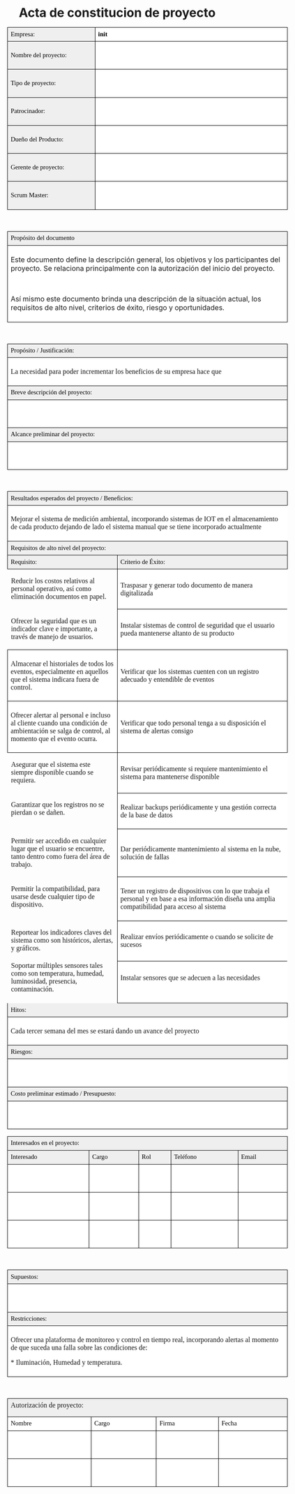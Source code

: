 # <center>Acta de constitucion de proyecto</center>


<table border="0" cellspacing="0" cellpadding="0" width="100%" class="Tabla1"><colgroup><col width="222"/><col width="521"/></colgroup><tr><td style="text-align:left;width:5.075cm; " class="Tabla1_A1"><p class="P7">Empresa:</p></td><td style="text-align:left;width:11.926cm; " class="Tabla1_B1"><p class="P5">init</p></td></tr><tr><td style="text-align:left;width:5.075cm; " class="Tabla1_A2"><p class="P7">Nombre del proyecto:</p></td><td style="text-align:left;width:11.926cm; " class="Tabla1_B2"><p class="P2"> </p></td></tr><tr><td style="text-align:left;width:5.075cm; " class="Tabla1_A2"><p class="P7">Tipo de proyecto:</p></td><td style="text-align:left;width:11.926cm; " class="Tabla1_B2"><p class="P2"> </p></td></tr><tr><td style="text-align:left;width:5.075cm; " class="Tabla1_A2"><p class="P7">Patrocinador:</p></td><td style="text-align:left;width:11.926cm; " class="Tabla1_B2"><p class="P2"> </p></td></tr><tr><td style="text-align:left;width:5.075cm; " class="Tabla1_A2"><p class="P7">Dueño del Producto:</p></td><td style="text-align:left;width:11.926cm; " class="Tabla1_B2"><p class="P2"> </p></td></tr><tr><td style="text-align:left;width:5.075cm; " class="Tabla1_A2"><p class="P7">Gerente de proyecto:</p></td><td style="text-align:left;width:11.926cm; " class="Tabla1_B2"><p class="P2"> </p></td></tr><tr><td style="text-align:left;width:5.075cm; " class="Tabla1_A2"><p class="P7">Scrum Master:</p></td><td style="text-align:left;width:11.926cm; " class="Tabla1_B2"><p class="P2"> </p></td></tr></table><p class="P10"><br/></p><table border="0" cellspacing="0" cellpadding="0" width="100%" class="Tabla2"><colgroup><col width="743"/></colgroup><tr><td style="text-align:left;width:17cm; " class="Tabla2_A1"><p class="P7">Propósito del documento</p></td></tr><tr><td style="text-align:left;width:17cm; " class="Tabla2_A2"><p class="P9">Este documento define la descripción general, los objetivos y los participantes del proyecto. Se relaciona principalmente con la autorización del inicio del proyecto.</p><p class="P6"> </p><p class="P9">Así mismo este documento brinda una descripción de la situación actual, los requisitos de alto nivel, criterios de éxito, riesgo y oportunidades.</p></td></tr></table><p class="P10"> </p><table border="0" cellspacing="0" cellpadding="0" width="100%" class="Tabla3"><colgroup><col width="743"/></colgroup><tr><td style="text-align:left;width:17cm; " class="Tabla3_A1"><p class="P7">Propósito / Justificación:</p></td></tr><tr><td style="text-align:left;width:17cm; " class="Tabla3_A2"><p class="P2">La necesidad para poder incrementar los beneficios de su empresa hace que </p></td></tr><tr><td style="text-align:left;width:17cm; " class="Tabla3_A3"><p class="P7">Breve descripción del proyecto:</p></td></tr><tr><td style="text-align:left;width:17cm; " class="Tabla3_A2"><p class="P2"> </p></td></tr><tr><td style="text-align:left;width:17cm; " class="Tabla3_A3"><p class="P7">Alcance preliminar del proyecto:</p></td></tr><tr><td style="text-align:left;width:17cm; " class="Tabla3_A2"><p class="P2"> </p></td></tr></table><p class="P10"> </p><table border="0" cellspacing="0" cellpadding="0" width="100%" class="Tabla4"><colgroup><col width="285"/><col width="458"/></colgroup><tr><td colspan="2" style="text-align:left;width:6.525cm; " class="Tabla4_A1"><p class="P7">Resultados esperados del proyecto / Beneficios:</p></td></tr><tr><td colspan="2" style="text-align:left;width:6.525cm; " class="Tabla4_A2"><p class="P2">Mejorar el sistema de <span class="T2">medición</span> ambiental, incorporando sistemas de IOT en el almacenamiento de cada producto dejando de lado el sistema manual que se tiene incorporado actualmente</p></td></tr><tr><td colspan="2" style="text-align:left;width:6.525cm; " class="Tabla4_A3"><p class="P7">Requisitos de alto nivel del proyecto:</p></td></tr><tr><td style="text-align:left;width:6.525cm; " class="Tabla4_A4"><p class="P7">Requisito:</p></td><td style="text-align:left;width:10.476cm; " class="Tabla4_A3"><p class="P7">Criterio de Éxito:</p></td></tr><tr><td style="text-align:left;width:6.525cm; " class="Tabla4_A5"><p class="P2">Reducir los costos relativos al personal operativo, así como eliminación documentos en papel.</p></td><td style="text-align:left;width:10.476cm; " class="Tabla4_A2"><p class="P2">Traspasar y generar todo documento de manera digitalizada</p></td></tr><tr><td style="text-align:left;width:6.525cm; " class="Tabla4_A5"><p class="P2">Ofrecer la seguridad que es un indicador clave e importante, a través de manejo de usuarios.</p></td><td style="text-align:left;width:10.476cm; " class="Tabla4_A2"><p class="P2">Instalar sistemas de control de seguridad que el usuario pueda mantenerse altanto de su producto</p></td></tr><tr><td style="text-align:left;width:6.525cm; " class="Tabla4_A7"><p class="P2">Almacenar el historiales de todos los eventos, especialmente en aquellos que el sistema indicara fuera de control.</p></td><td style="text-align:left;width:10.476cm; " class="Tabla4_B7"><p class="P2">Verificar que los sistemas cuenten con un registro adecuado y entendible de eventos</p></td></tr><tr><td style="text-align:left;width:6.525cm; " class="Tabla4_A7"><p class="P2">Ofrecer alertar al personal e incluso al cliente cuando una condición de ambientación se salga de control, al momento que el evento ocurra.</p></td><td style="text-align:left;width:10.476cm; " class="Tabla4_B7"><p class="P2">Verificar que todo personal tenga a su <span class="T2">disposición</span> el sistema de alertas consigo </p></td></tr><tr><td style="text-align:left;width:6.525cm; " class="Tabla4_A5"><p class="P2">Asegurar que el sistema este siempre disponible cuando se requiera.</p></td><td style="text-align:left;width:10.476cm; " class="Tabla4_A2"><p class="P2">Revisar <span class="T2">periódicamente</span> si requiere mantenimiento el sistema para mantenerse disponible</p></td></tr><tr><td style="text-align:left;width:6.525cm; " class="Tabla4_A5"><p class="P2">Garantizar que los registros no se pierdan o se dañen.</p></td><td style="text-align:left;width:10.476cm; " class="Tabla4_A2"><p class="P2">Realizar backups <span class="T2">periódicamente</span> y una <span class="T2">gestión</span> correcta de la base de datos</p></td></tr><tr><td style="text-align:left;width:6.525cm; " class="Tabla4_A5"><p class="P2">Permitir ser accedido en cualquier lugar que el usuario se encuentre, tanto dentro como fuera del <span class="T2">área</span> de trabajo.</p></td><td style="text-align:left;width:10.476cm; " class="Tabla4_A2"><p class="P2">Dar <span class="T2">periódicamente</span> mantenimiento al sistema en la nube, <span class="T2">solución</span> de fallas</p></td></tr><tr><td style="text-align:left;width:6.525cm; " class="Tabla4_A5"><p class="P2">Permitir la compatibilidad, para usarse desde cualquier tipo de dispositivo.</p></td><td style="text-align:left;width:10.476cm; " class="Tabla4_A2"><p class="P2">Tener un registro de <span class="T2">dispositivos</span> con lo que trabaja el personal y en base a esa <span class="T2">información</span> diseña una <span class="T2">amplia</span> compatibilidad para acceso al sistema</p></td></tr><tr><td style="text-align:left;width:6.525cm; " class="Tabla4_A5"><p class="P2">Reportear los indicadores claves del sistema como son históricos, alertas, y gráficos.</p></td><td style="text-align:left;width:10.476cm; " class="Tabla4_A2"><p class="P2">Realizar <span class="T2">envíos</span> <span class="T2">periódicamente</span> o cuando se solicite de sucesos </p></td></tr><tr><td style="text-align:left;width:6.525cm; " class="Tabla4_A5"><p class="P4">Soportar múltiples sensores tales como son temperatura, humedad, luminosidad, presencia, contaminación.</p></td><td style="text-align:left;width:10.476cm; " class="Tabla4_A2"><p class="P4">Instalar sensores <span class="T3">que se adecuen a las necesidades</span></p></td></tr><tr><td colspan="2" style="text-align:left;width:6.525cm; " class="Tabla4_A3"><p class="P7">Hitos:</p></td></tr><tr><td colspan="2" style="text-align:left;width:6.525cm; " class="Tabla4_A2"><p class="P2">Cada tercer semana del mes se <span class="T2">estará</span> dando un avance del proyecto</p></td></tr><tr><td colspan="2" style="text-align:left;width:6.525cm; " class="Tabla4_A3"><p class="P7">Riesgos:</p></td></tr><tr><td colspan="2" style="text-align:left;width:6.525cm; " class="Tabla4_A2"><p class="P3"> </p></td></tr><tr><td colspan="2" style="text-align:left;width:6.525cm; " class="Tabla4_A3"><p class="P7">Costo preliminar estimado / Presupuesto:</p></td></tr><tr><td colspan="2" style="text-align:left;width:6.525cm; " class="Tabla4_B7"><p class="P2"> </p></td></tr></table><p class="P10"/><table border="0" cellspacing="0" cellpadding="0" width="100%" class="Tabla5"><colgroup><col width="219"/><col width="132"/><col width="82"/><col width="179"/><col width="131"/></colgroup><tr><td colspan="5" style="text-align:left;width:5.013cm; " class="Tabla5_A1"><p class="P7">Interesados en el proyecto:</p></td></tr><tr><td style="text-align:left;width:5.013cm; " class="Tabla5_A2"><p class="P7">Interesado</p></td><td style="text-align:left;width:3.023cm; " class="Tabla5_A2"><p class="P7">Cargo</p></td><td style="text-align:left;width:1.875cm; " class="Tabla5_A2"><p class="P7">Rol</p></td><td style="text-align:left;width:4.09cm; " class="Tabla5_A2"><p class="P7">Teléfono</p></td><td style="text-align:left;width:2.999cm; " class="Tabla5_E2"><p class="P7">Email</p></td></tr><tr><td style="text-align:left;width:5.013cm; " class="Tabla5_A3"><p class="P2"> </p></td><td style="text-align:left;width:3.023cm; " class="Tabla5_A3"><p class="P2"> </p></td><td style="text-align:left;width:1.875cm; " class="Tabla5_A3"><p class="P2"> </p></td><td style="text-align:left;width:4.09cm; " class="Tabla5_A3"><p class="P2"> </p></td><td style="text-align:left;width:2.999cm; " class="Tabla5_E3"><p class="P2"> </p></td></tr><tr><td style="text-align:left;width:5.013cm; " class="Tabla5_A3"><p class="P2"> </p></td><td style="text-align:left;width:3.023cm; " class="Tabla5_A3"><p class="P2"> </p></td><td style="text-align:left;width:1.875cm; " class="Tabla5_A3"><p class="P2"> </p></td><td style="text-align:left;width:4.09cm; " class="Tabla5_A3"><p class="P2"> </p></td><td style="text-align:left;width:2.999cm; " class="Tabla5_E3"><p class="P2"> </p></td></tr><tr><td style="text-align:left;width:5.013cm; " class="Tabla5_A3"><p class="P2"> </p></td><td style="text-align:left;width:3.023cm; " class="Tabla5_A3"><p class="P2"> </p></td><td style="text-align:left;width:1.875cm; " class="Tabla5_A3"><p class="P2"> </p></td><td style="text-align:left;width:4.09cm; " class="Tabla5_A3"><p class="P2"> </p></td><td style="text-align:left;width:2.999cm; " class="Tabla5_E3"><p class="P2"> </p></td></tr></table><p class="P10"><br/></p><table border="0" cellspacing="0" cellpadding="0" width="100%" class="Tabla6"><colgroup><col width="743"/></colgroup><tr><td style="text-align:left;width:17cm; " class="Tabla6_A1"><p class="P7">Supuestos:</p></td></tr><tr><td style="text-align:left;width:17cm; " class="Tabla6_A2"><p class="P2"> </p></td></tr><tr><td style="text-align:left;width:17cm; " class="Tabla6_A3"><p class="P7">Restricciones:</p></td></tr><tr><td style="text-align:left;width:17cm; " class="Tabla6_A2"><p class="P2">Ofrecer una plataforma de <span class="T3">monitoreo</span> y control en tiempo real, incorporando alertas al momento de que suceda una falla sobre las condiciones de:</p><p class="P2">* <span class="T3">Iluminación</span>, Humedad y temperatura.</p></td></tr></table><p class="P10"><br/></p><table border="0" cellspacing="0" cellpadding="0" width="100%" class="Tabla7"><colgroup><col width="222"/><col width="173"/><col width="164"/><col width="183"/></colgroup><tr><td colspan="4" style="text-align:left;width:5.082cm; " class="Tabla7_A1"><p class="P8">Autorización de proyecto:</p></td></tr><tr><td style="text-align:left;width:5.082cm; " class="Tabla7_A2"><p class="P7">Nombre</p></td><td style="text-align:left;width:3.967cm; " class="Tabla7_A2"><p class="P7">Cargo</p></td><td style="text-align:left;width:3.759cm; " class="Tabla7_A2"><p class="P7">Firma</p></td><td style="text-align:left;width:4.193cm; " class="Tabla7_D2"><p class="P7">Fecha</p></td></tr><tr><td style="text-align:left;width:5.082cm; " class="Tabla7_A2"><p class="P2"> </p></td><td style="text-align:left;width:3.967cm; " class="Tabla7_A2"><p class="P2"> </p></td><td style="text-align:left;width:3.759cm; " class="Tabla7_A2"><p class="P2"> </p></td><td style="text-align:left;width:4.193cm; " class="Tabla7_D2"><p class="P2"> </p></td></tr><tr><td style="text-align:left;width:5.082cm; " class="Tabla7_A2"><p class="P2"> </p></td><td style="text-align:left;width:3.967cm; " class="Tabla7_A2"><p class="P2"> </p></td><td style="text-align:left;width:3.759cm; " class="Tabla7_A2"><p class="P2"> </p></td><td style="text-align:left;width:4.193cm; " class="Tabla7_D2"><p class="P2"> </p></td></tr></table>







<style type="text/css">
    @page {  }
    table { border-collapse:collapse; border-spacing:0; empty-cells:show }
    td, th { vertical-align:top; font-size:12pt;}
    h1, h2, h3, h4, h5, h6 { clear:both;}
    ol, ul { margin:0; padding:0;}
    li { list-style: none; margin:0; padding:0;}
    /* "li span.odfLiEnd" - IE 7 issue*/
    li span. { clear: both; line-height:0; width:0; height:0; margin:0; padding:0; }
    span.footnodeNumber { padding-right:1em; }
    span.annotation_style_by_filter { font-size:95%; font-family:Arial; background-color:#fff000;  margin:0; border:0; padding:0;  }
    span.heading_numbering { margin-right: 0.8rem; }* { margin:0;}
    .P1 { font-size:12pt; font-family:Droid Sans; writing-mode:horizontal-tb; direction:ltr;}
    .P2 { font-size:12pt; font-family:Droid Sans; writing-mode:horizontal-tb; direction:ltr;}
    .P3 { font-size:12pt; font-family:Droid Sans; writing-mode:horizontal-tb; direction:ltr;}
    .P4 { font-size:12pt; font-family:Droid Sans; writing-mode:horizontal-tb; direction:ltr;margin-top:0cm; margin-bottom:0.499cm; }
    .P5 { font-size:11pt; font-family:Droid Sans; writing-mode:horizontal-tb; direction:ltr; margin-top:0cm; margin-bottom:0cm; line-height:120%; color:#000000; font-style:normal; text-decoration:none ! important; font-weight:bold; background-color:transparent; }
    .P6 { font-size:11pt; font-family:Droid Sans; writing-mode:horizontal-tb; direction:ltr; margin-top:0cm; margin-bottom:0cm; line-height:120%; color:#000000; font-style:normal; text-decoration:none ! important; font-weight:bold; background-color:transparent; }
    .P7 { font-size:11pt; font-family:Droid Sans; writing-mode:horizontal-tb; direction:ltr; margin-top:0cm; margin-bottom:0cm; line-height:120%; color:#000000; font-style:normal; text-decoration:none ! important; font-weight:normal; background-color:transparent; }
    .P8 { font-size:12pt; line-height:115%; margin-bottom:0.247cm; margin-top:0cm; font-family:Droid Sans; writing-mode:horizontal-tb; direction:ltr;}
    .Tabla1 { width:17cm; margin-left:0px; margin-right:auto;}
    .Tabla2 { width:17cm; margin-left:0px; margin-right:auto;}
    .Tabla3 { width:17cm; margin-left:0px; margin-right:auto;}
    .Tabla4 { width:17cm; margin-left:0px; margin-right:auto;}
    .Tabla5 { width:17cm; margin-left:0px; margin-right:auto;}
    .Tabla6 { width:17cm; margin-left:0px; margin-right:auto;}
    .Tabla7 { width:17cm; margin-left:0px; margin-right:auto;}
    .Tabla1_A1 { vertical-align:middle; background-color:#efefef; padding:0.176cm; border-left-width:thin; border-left-style:solid; border-left-color:#000000; border-right-style:none; border-top-width:thin; border-top-style:solid; border-top-color:#000000; border-bottom-width:thin; border-bottom-style:solid; border-bottom-color:#000000; }
    .Tabla1_A2 { vertical-align:middle; background-color:#efefef; padding:0.176cm; border-left-width:thin; border-left-style:solid; border-left-color:#000000; border-right-style:none; border-top-style:none; border-bottom-width:thin; border-bottom-style:solid; border-bottom-color:#000000; }
    .Tabla1_B1 { vertical-align:middle; background-color:#ffffff; padding:0.176cm; border-width:thin; border-style:solid; border-color:#000000; }
    .Tabla1_B2 { vertical-align:middle; background-color:#ffffff; padding:0.176cm; border-left-width:thin; border-left-style:solid; border-left-color:#000000; border-right-width:thin; border-right-style:solid; border-right-color:#000000; border-top-style:none; border-bottom-width:thin; border-bottom-style:solid; border-bottom-color:#000000; }
    .Tabla2_A1 { vertical-align:middle; background-color:#efefef; padding:0.176cm; border-width:thin; border-style:solid; border-color:#000000; }
    .Tabla2_A2 { vertical-align:middle; background-color:#ffffff; padding:0.176cm; border-left-width:thin; border-left-style:solid; border-left-color:#000000; border-right-width:thin; border-right-style:solid; border-right-color:#000000; border-top-style:none; border-bottom-width:thin; border-bottom-style:solid; border-bottom-color:#000000; }
    .Tabla3_A1 { vertical-align:middle; background-color:#efefef; padding:0.176cm; border-width:thin; border-style:solid; border-color:#000000; }
    .Tabla3_A2 { vertical-align:middle; background-color:#ffffff; padding:0.176cm; border-left-width:thin; border-left-style:solid; border-left-color:#000000; border-right-width:thin; border-right-style:solid; border-right-color:#000000; border-top-style:none; border-bottom-width:thin; border-bottom-style:solid; border-bottom-color:#000000; }
    .Tabla3_A3 { vertical-align:middle; background-color:#efefef; padding:0.176cm; border-left-width:thin; border-left-style:solid; border-left-color:#000000; border-right-width:thin; border-right-style:solid; border-right-color:#000000; border-top-style:none; border-bottom-width:thin; border-bottom-style:solid; border-bottom-color:#000000; }
    .Tabla4_A1 { vertical-align:middle; background-color:#efefef; padding:0.176cm; border-width:thin; border-style:solid; border-color:#000000; }
    .Tabla4_A2 { vertical-align:middle; background-color:#ffffff; padding:0.176cm; border-left-width:thin; border-left-style:solid; border-left-color:#000000; border-right-style:none; border-top-style:none; border-bottom-width:thin; border-bottom-style:solid; border-bottom-color:#000000; }
    .Tabla4_A3 { vertical-align:middle; background-color:#efefef; padding:0.176cm; border-left-width:thin; border-left-style:solid; border-left-color:#000000; border-right-width:thin; border-right-style:solid; border-right-color:#000000; border-top-style:none; border-bottom-width:thin; border-bottom-style:solid; border-bottom-color:#000000; }
    .Tabla4_A4 { vertical-align:middle; background-color:#efefef; padding:0.176cm; border-left-width:thin; border-left-style:solid; border-left-color:#000000; border-right-style:none; border-top-style:none; border-bottom-width:thin; border-bottom-style:solid; border-bottom-color:#000000; }
    .Tabla4_A7 { vertical-align:middle; background-color:#ffffff; padding:0.176cm; border-left-width:thin; border-left-style:solid; border-left-color:#000000; border-right-style:none; border-top-width:thin; border-top-style:solid; border-top-color:#000000; border-bottom-width:thin; border-bottom-style:solid; border-bottom-color:#000000; }
    .Tabla4_B2 { vertical-align:middle; background-color:#ffffff; padding:0.176cm; border-left-width:thin; border-left-style:solid; border-left-color:#000000; border-right-width:thin; border-right-style:solid; border-right-color:#000000; border-top-style:none; border-bottom-width:thin; border-bottom-style:solid; border-bottom-color:#000000; }
    .Tabla4_B7 { vertical-align:middle; background-color:#ffffff; padding:0.176cm; border-width:thin; border-style:solid; border-color:#000000; }
    .Tabla5_A1 { vertical-align:middle; background-color:#efefef; padding:0.176cm; border-width:thin; border-style:solid; border-color:#000000; }
    .Tabla5_A2 { vertical-align:middle; background-color:#efefef; padding:0.176cm; border-left-width:thin; border-left-style:solid; border-left-color:#000000; border-right-style:none; border-top-style:none; border-bottom-width:thin; border-bottom-style:solid; border-bottom-color:#000000; }
    .Tabla5_A3 { vertical-align:middle; background-color:#ffffff; padding:0.176cm; border-left-width:thin; border-left-style:solid; border-left-color:#000000; border-right-style:none; border-top-style:none; border-bottom-width:thin; border-bottom-style:solid; border-bottom-color:#000000; }
    .Tabla5_E2 { vertical-align:middle; background-color:#efefef; padding:0.176cm; border-left-width:thin; border-left-style:solid; border-left-color:#000000; border-right-width:thin; border-right-style:solid; border-right-color:#000000; border-top-style:none; border-bottom-width:thin; border-bottom-style:solid; border-bottom-color:#000000; }
    .Tabla5_E3 { vertical-align:middle; background-color:#ffffff; padding:0.176cm; border-left-width:thin; border-left-style:solid; border-left-color:#000000; border-right-width:thin; border-right-style:solid; border-right-color:#000000; border-top-style:none; border-bottom-width:thin; border-bottom-style:solid; border-bottom-color:#000000; }
    .Tabla6_A1 { vertical-align:middle; background-color:#efefef; padding:0.176cm; border-width:thin; border-style:solid; border-color:#000000; }
    .Tabla6_A2 { vertical-align:middle; background-color:#ffffff; padding:0.176cm; border-left-width:thin; border-left-style:solid; border-left-color:#000000; border-right-width:thin; border-right-style:solid; border-right-color:#000000; border-top-style:none; border-bottom-width:thin; border-bottom-style:solid; border-bottom-color:#000000; }
    .Tabla6_A3 { vertical-align:middle; background-color:#efefef; padding:0.176cm; border-left-width:thin; border-left-style:solid; border-left-color:#000000; border-right-width:thin; border-right-style:solid; border-right-color:#000000; border-top-style:none; border-bottom-width:thin; border-bottom-style:solid; border-bottom-color:#000000; }
    .Tabla7_A1 { vertical-align:middle; background-color:#efefef; padding:0.176cm; border-width:thin; border-style:solid; border-color:#000000; }
    .Tabla7_A2 { vertical-align:middle; background-color:#ffffff; padding:0.176cm; border-left-width:thin; border-left-style:solid; border-left-color:#000000; border-right-style:none; border-top-style:none; border-bottom-width:thin; border-bottom-style:solid; border-bottom-color:#000000; }
    .Tabla7_D2 { vertical-align:middle; background-color:#ffffff; padding:0.176cm; border-left-width:thin; border-left-style:solid; border-left-color:#000000; border-right-width:thin; border-right-style:solid; border-right-color:#000000; border-top-style:none; border-bottom-width:thin; border-bottom-style:solid; border-bottom-color:#000000; }
    .Tabla1_A { width:5.075cm; }
    .Tabla1_B { width:11.926cm; }
    .Tabla2_A { width:17cm; }
    .Tabla3_A { width:17cm; }
    .Tabla4_A { width:6.525cm; }
    .Tabla4_B { width:10.476cm; }
    .Tabla5_A { width:5.013cm; }
    .Tabla5_B { width:3.023cm; }
    .Tabla5_C { width:1.875cm; }
    .Tabla5_D { width:4.09cm; }
    .Tabla5_E { width:2.999cm; }
    .Tabla6_A { width:17cm; }
    .Tabla7_A { width:5.082cm; }
    .Tabla7_B { width:3.967cm; }
    .Tabla7_C { width:3.759cm; }
    .Tabla7_D { width:4.193cm; }
     { }
    </style>